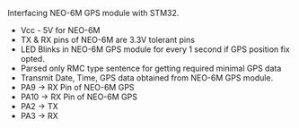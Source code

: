 Interfacing NEO-6M GPS module with STM32.
-  Vcc - 5V for NEO-6M
-  TX & RX pins of NEO-6M are 3.3V tolerant pins
-  LED Blinks in NEO-6M GPS module for every 1 second if GPS position fix opted.
-  Parsed only RMC type sentence for getting required minimal GPS data
-  Transmit Date, Time, GPS data obtained from NEO-6M GPS module.
-  PA9   -> RX Pin of NEO-6M GPS
-  PA10  -> RX Pin of NEO-6M GPS
-  PA2   -> TX
-  PA3   -> RX 
